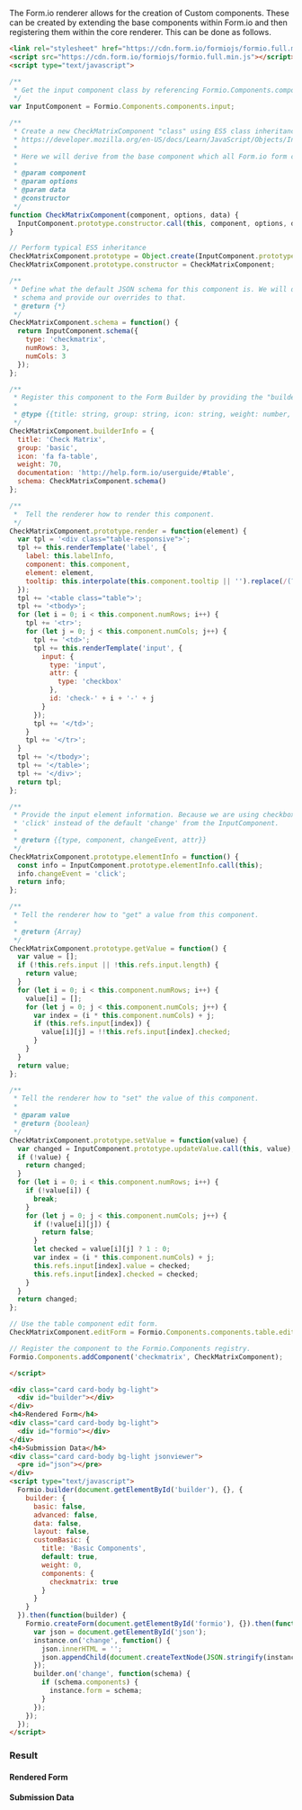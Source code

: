 The Form.io renderer allows for the creation of Custom components. These can be created by extending the base components within Form.io and then registering them within the core renderer. This can be done as follows.

```html
<link rel="stylesheet" href="https://cdn.form.io/formiojs/formio.full.min.css">
<script src="https://cdn.form.io/formiojs/formio.full.min.js"></script>
<script type="text/javascript">

/**
 * Get the input component class by referencing Formio.Components.components map.
 */
var InputComponent = Formio.Components.components.input;

/**
 * Create a new CheckMatrixComponent "class" using ES5 class inheritance notation. 
 * https://developer.mozilla.org/en-US/docs/Learn/JavaScript/Objects/Inheritance
 * 
 * Here we will derive from the base component which all Form.io form components derive from.
 *
 * @param component
 * @param options
 * @param data
 * @constructor
 */
function CheckMatrixComponent(component, options, data) {
  InputComponent.prototype.constructor.call(this, component, options, data);
}

// Perform typical ES5 inheritance
CheckMatrixComponent.prototype = Object.create(InputComponent.prototype);
CheckMatrixComponent.prototype.constructor = CheckMatrixComponent;

/**
 * Define what the default JSON schema for this component is. We will derive from the InputComponent
 * schema and provide our overrides to that.
 * @return {*}
 */
CheckMatrixComponent.schema = function() {
  return InputComponent.schema({
    type: 'checkmatrix',
    numRows: 3,
    numCols: 3
  });
};

/**
 * Register this component to the Form Builder by providing the "builderInfo" object.
 * 
 * @type {{title: string, group: string, icon: string, weight: number, documentation: string, schema: *}}
 */
CheckMatrixComponent.builderInfo = {
  title: 'Check Matrix',
  group: 'basic',
  icon: 'fa fa-table',
  weight: 70,
  documentation: 'http://help.form.io/userguide/#table',
  schema: CheckMatrixComponent.schema()
};

/**
 *  Tell the renderer how to render this component.
 */
CheckMatrixComponent.prototype.render = function(element) {
  var tpl = '<div class="table-responsive">';
  tpl += this.renderTemplate('label', {
    label: this.labelInfo,
    component: this.component,
    element: element,
    tooltip: this.interpolate(this.component.tooltip || '').replace(/(?:\r\n|\r|\n)/g, '<br />'),
  });
  tpl += '<table class="table">';
  tpl += '<tbody>';
  for (let i = 0; i < this.component.numRows; i++) {
    tpl += '<tr>';
    for (let j = 0; j < this.component.numCols; j++) {
      tpl += '<td>';        
      tpl += this.renderTemplate('input', {
        input: {
          type: 'input',
          attr: {
            type: 'checkbox'
          },
          id: 'check-' + i + '-' + j
        }
      });
      tpl += '</td>';
    }
    tpl += '</tr>';
  }
  tpl += '</tbody>';
  tpl += '</table>';
  tpl += '</div>';
  return tpl;
};

/**
 * Provide the input element information. Because we are using checkboxes, the change event needs to be 
 * 'click' instead of the default 'change' from the InputComponent.
 * 
 * @return {{type, component, changeEvent, attr}}
 */
CheckMatrixComponent.prototype.elementInfo = function() {
  const info = InputComponent.prototype.elementInfo.call(this);
  info.changeEvent = 'click';
  return info;
};

/**
 * Tell the renderer how to "get" a value from this component.
 * 
 * @return {Array}
 */
CheckMatrixComponent.prototype.getValue = function() {
  var value = [];
  if (!this.refs.input || !this.refs.input.length) {
    return value;
  }
  for (let i = 0; i < this.component.numRows; i++) {
    value[i] = [];
    for (let j = 0; j < this.component.numCols; j++) {
      var index = (i * this.component.numCols) + j;
      if (this.refs.input[index]) {
        value[i][j] = !!this.refs.input[index].checked;
      }
    }
  }
  return value;
};

/**
 * Tell the renderer how to "set" the value of this component.
 * 
 * @param value
 * @return {boolean}
 */
CheckMatrixComponent.prototype.setValue = function(value) {
  var changed = InputComponent.prototype.updateValue.call(this, value);
  if (!value) {
    return changed;
  }
  for (let i = 0; i < this.component.numRows; i++) {
    if (!value[i]) {
      break;
    }
    for (let j = 0; j < this.component.numCols; j++) {
      if (!value[i][j]) {
        return false;
      }
      let checked = value[i][j] ? 1 : 0;
      var index = (i * this.component.numCols) + j;
      this.refs.input[index].value = checked;
      this.refs.input[index].checked = checked;
    }
  }
  return changed;
};

// Use the table component edit form.
CheckMatrixComponent.editForm = Formio.Components.components.table.editForm;

// Register the component to the Formio.Components registry.
Formio.Components.addComponent('checkmatrix', CheckMatrixComponent);

</script>
```

```html
<div class="card card-body bg-light">
  <div id="builder"></div>
</div>
<h4>Rendered Form</h4>
<div class="card card-body bg-light">
  <div id="formio"></div>
</div>
<h4>Submission Data</h4>
<div class="card card-body bg-light jsonviewer">
  <pre id="json"></pre>
</div>
<script type="text/javascript">
  Formio.builder(document.getElementById('builder'), {}, {
    builder: {
      basic: false,
      advanced: false,
      data: false,
      layout: false,
      customBasic: {
        title: 'Basic Components',
        default: true,
        weight: 0,
        components: {
          checkmatrix: true
        }
      }
    }
  }).then(function(builder) {
    Formio.createForm(document.getElementById('formio'), {}).then(function(instance) {
      var json = document.getElementById('json');
      instance.on('change', function() {
        json.innerHTML = '';
        json.appendChild(document.createTextNode(JSON.stringify(instance.submission, null, 4)));
      });
      builder.on('change', function(schema) {
        if (schema.components) {
          instance.form = schema;
        }
      });
    });
  });
</script>
```

<h3>Result</h3>
<script type="text/javascript">
window.addEventListener('load', function() {
var InputComponent = Formio.Components.components.input;

function CheckMatrixComponent(component, options, data) {
  InputComponent.prototype.constructor.call(this, component, options, data);
}

CheckMatrixComponent.prototype = Object.create(InputComponent.prototype);
CheckMatrixComponent.prototype.constructor = CheckMatrixComponent;

CheckMatrixComponent.schema = function() {
  return InputComponent.schema({
    type: 'checkmatrix',
    input: true,
    persistent: true
  });
};

CheckMatrixComponent.builderInfo = {
  title: 'Check Matrix',
  group: 'basic',
  icon: 'fa fa-table',
  weight: 70,
  documentation: 'http://help.form.io/userguide/#table',
  schema: CheckMatrixComponent.schema()
};

CheckMatrixComponent.prototype.render = function(element) {
  var tpl = '<div class="table-responsive">';
  tpl += this.renderTemplate('label', {
    label: this.labelInfo,
    component: this.component,
    element: element,
    tooltip: this.interpolate(this.component.tooltip || '').replace(/(?:\r\n|\r|\n)/g, '<br />'),
  });
  tpl += '<table class="table">';
  tpl += '<tbody>';
  for (let i = 0; i < this.component.numRows; i++) {
    tpl += '<tr>';
    for (let j = 0; j < this.component.numCols; j++) {
      tpl += '<td>';        
      tpl += this.renderTemplate('input', {
        input: {
          type: 'input',
          attr: {
            type: 'checkbox'
          },
          id: 'check-' + i + '-' + j
        }
      });
      tpl += '</td>';
    }
    tpl += '</tr>';
  }
  tpl += '</tbody>';
  tpl += '</table>';
  tpl += '</div>';
  return tpl;
};

CheckMatrixComponent.prototype.elementInfo = function() {
  const info = InputComponent.prototype.elementInfo.call(this);
  info.changeEvent = 'click';
  return info;
};

CheckMatrixComponent.prototype.getValue = function() {
  var value = [];
  if (!this.refs.input || !this.refs.input.length) {
    return value;
  }
  for (let i = 0; i < this.component.numRows; i++) {
    value[i] = [];
    for (let j = 0; j < this.component.numCols; j++) {
      var index = (i * this.component.numCols) + j;
      if (this.refs.input[index]) {
        value[i][j] = !!this.refs.input[index].checked;
      }
    }
  }
  return value;
};

CheckMatrixComponent.prototype.setValue = function(value) {
  var changed = InputComponent.prototype.updateValue.call(this, value);
  if (!value) {
    return changed;
  }
  for (let i = 0; i < this.component.numRows; i++) {
    if (!value[i]) {
      break;
    }
    for (let j = 0; j < this.component.numCols; j++) {
      if (!value[i][j]) {
        return false;
      }
      let checked = value[i][j] ? 1 : 0;
      var index = (i * this.component.numCols) + j;
      this.refs.input[index].value = checked;
      this.refs.input[index].checked = checked;
    }
  }
  return changed;
};

// Use the table component edit form.
CheckMatrixComponent.editForm = Formio.Components.components.table.editForm;
Formio.Components.addComponent('checkmatrix', CheckMatrixComponent);
});
</script>
<div class="card card-body bg-light">
<div id="builder"></div>
</div>
<h4>Rendered Form</h4>
<div class="card card-body bg-light">
  <div id="formio"></div>
</div>
<h4>Submission Data</h4>
<div class="card card-body bg-light jsonviewer">
  <pre id="json"></pre>
</div>
<script type="text/javascript">
window.addEventListener('load', function() {
Formio.builder(document.getElementById('builder'), {}, {
  builder: {
    basic: false,
    advanced: false,
    data: false,
    layout: false,
    customBasic: {
      title: 'Basic Components',
      default: true,
      weight: 0,
      components: {
        checkmatrix: true
      }
    }
  }
}).then(function(builder) {
  Formio.createForm(document.getElementById('formio'), {}).then(function(instance) {
    var json = document.getElementById('json');
    instance.on('change', function() {
      json.innerHTML = '';
      json.appendChild(document.createTextNode(JSON.stringify(instance.submission, null, 4)));
    });
    builder.on('change', function(schema) {
      if (schema.components) {
        instance.form = schema;
      }
    });
  });
});
});
</script>
